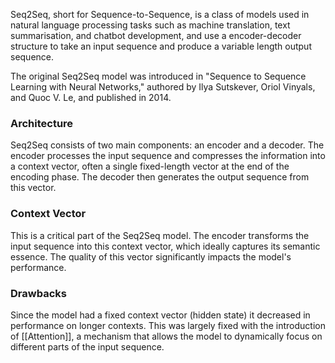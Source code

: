 Seq2Seq, short for Sequence-to-Sequence, is a class of models used in natural language processing tasks such as machine translation, text summarisation, and chatbot development, and use a encoder-decoder structure to take an input sequence and produce a variable length output sequence.

The original Seq2Seq model was introduced in "Sequence to Sequence Learning with Neural Networks," authored by Ilya Sutskever, Oriol Vinyals, and Quoc V. Le, and published in 2014.
### Architecture 
Seq2Seq consists of two main components: an encoder and a decoder. The encoder processes the input sequence and compresses the information into a context vector, often a single fixed-length vector at the end of the encoding phase. The decoder then generates the output sequence from this vector.
### Context Vector
This is a critical part of the Seq2Seq model. The encoder transforms the input sequence into this context vector, which ideally captures its semantic essence. The quality of this vector significantly impacts the model's performance.
### Drawbacks
Since the model had a fixed context vector (hidden state) it decreased in performance on longer contexts. This was largely fixed with the introduction of [[Attention]], a mechanism that allows the model to dynamically focus on different parts of the input sequence.